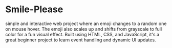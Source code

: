 # Smile-Please
 simple and interactive web project where an emoji changes to a random one on mouse hover. The emoji also scales up and shifts from grayscale to full color for a fun visual effect. Built using HTML, CSS, and JavaScript, it's a great beginner project to learn event handling and dynamic UI updates.
